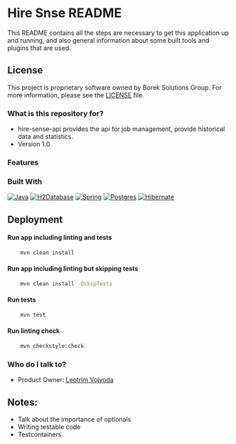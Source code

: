 # Hire Snse README #

This README contains all the steps are necessary to get this application up and running,
and also general information about some built tools and plugins that are used.

## License

This project is proprietary software owned by Borek Solutions Group. For more information, please see the [LICENSE](LICENSE.md) file.

### What is this repository for? ###

* hire-sense-api provides the api for job management, provide historical data and statistics.
* Version 1.0

### Features

### Built With ###
[![Java][java.com]][java-url]
[![H2Database][maven.apache.org]][maven-url]
[![Spring][spring.io]][spring-url]
[![Postgres][postgresql.org]][postgresql-url]
[![Hibernate][hibernate.org]][hibernate-url]

## Deployment ##
#### Run app including linting and tests ####

```sh
    mvn clean install
```

#### Run app including linting but skipping tests ####
```sh
    mvn clean install -DskipTests
```

#### Run tests ####
```sh
    mvn test
```
#### Run linting check ####
```sh
    mvn checkstyle:check
```

### Who do I talk to? ###
* Product Owner: [Leotrim Vojvoda](mailto:leotrim.vojvoda@boreksolutions.de)

[spring.io]: https://img.shields.io/badge/Spring_BOOT-6CB42C?style=for-the-badge&logo=spring&logoColor=FFFFFF
[spring-url]: https://spring.io/
[java.com]: https://img.shields.io/badge/Java-ed2024?style=for-the-badge&logo=oracle&logoColor=white
[java-url]: https://www.java.com/en/
[postgresql.org]: https://img.shields.io/badge/Postgresql-31648c?style=for-the-badge&logo=postgresql&logoColor=white
[postgresql-url]: https://www.postgresql.org/
[h2database.com]: https://img.shields.io/badge/H2_Database-1020fe?style=for-the-badge
[h2database-url]: https://www.h2database.com/html/main.html
[maven.apache.org]: https://img.shields.io/badge/Maven-C71A36?style=for-the-badge&logo=apache-maven&logoColor=white
[maven-url]: https://maven.apache.org/
[flywaydb.org]: https://img.shields.io/badge/Flyway-CC0200?style=for-the-badge&logo=flyway&logoColor=white
[flyway-url]: https://flywaydb.org/
[hibernate.org]: https://img.shields.io/badge/Hibernate-59666C?style=for-the-badge&logo=hibernate&logoColor=black
[hibernate-url]: https://hibernate.org/
[checkstyle.sourceforge.io]: https://img.shields.io/badge/Checkstyle-fdc205?style=for-the-badge
[checkstyle-url]: https://checkstyle.sourceforge.io/


## Notes:
* Talk about the importance of optionals
* Writing testable code
* Testcontainers
